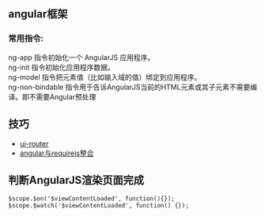 ## angular框架

### 常用指令:
ng-app 指令初始化一个 AngularJS 应用程序。  
ng-init 指令初始化应用程序数据。  
ng-model 指令把元素值（比如输入域的值）绑定到应用程序。  
ng-non-bindable 指令用于告诉AngularJS当前的HTML元素或其子元素不需要编译。即不需要Angular预处理


## 技巧
* [ui-router](http://www.html5jq.com/fe/angular_node/20150417/133.html)  
* [angular与requirejs整合](http://www.cnblogs.com/kenkofox/p/4643760.html)


## 判断AngularJS渲染页面完成 
	$scope.$on('$viewContentLoaded', function(){});
	$scope.$watch('$viewContentLoaded', function() {});  